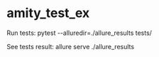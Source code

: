 # amity_test_ex

Run tests:
pytest --alluredir=./allure_results tests/

See tests result: 
allure serve ./allure_results
